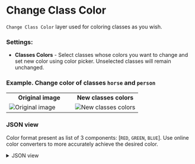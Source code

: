# Change Class Color

`Change Class Color` layer used for coloring classes as you wish.

### Settings:

- **Classes Colors** - Select classes whose colors you want to change and set new color using color picker. Unselected classes will remain unchanged.

### Example. Change color of classes `horse` and `person`

<table>
<tr>
<td style="text-align:center; width:50%"><strong>Original image</strong></td>
<td style="text-align:center; width:50%"><strong>New classes colors</strong></td>
</tr>
<tr>
<td> <img src="https://github.com/supervisely-ecosystem/ml-nodes/assets/79905215/8e03c98c-4c2c-4e30-8911-f17ada18b658" alt="Original image" /> </td>
<td> <img src="https://github.com/supervisely-ecosystem/ml-nodes/assets/79905215/e1e24235-c7eb-40aa-bb03-af3cf859f0d5" alt="New classes colors" /> </td>
</tr>
</table>

### JSON view

Color format present as list of 3 components: [`RED`, `GREEN`, `BLUE`]. Use online color converters to more accurately achieve the desired color.

<details>
  <summary>JSON view</summary>
<pre>
{
  "action": "change_class_color",
  "src": ["$images_project_5"],
  "dst": "$change_class_color_11",
  "settings": {
    "classes_color_mapping": {
      "horse": [126, 211, 33],
      "person": [208, 2, 27]
    }
  }
}
</pre>
</details>
